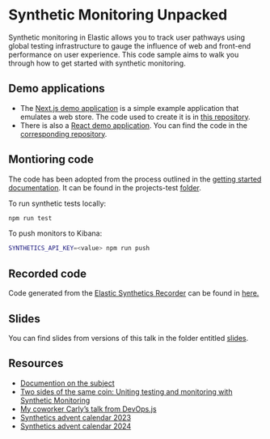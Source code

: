 # Synthetic Monitoring Unpacked
Synthetic monitoring in Elastic allows you to track user pathways using global testing infrastructure to gauge the influence of web and front-end performance on user experience. This code sample aims to walk you through how to get started with synthetic monitoring.

## Demo applications
- The [Next.js demo application](https://demo-store-ivory.vercel.app/products) is a simple example application that emulates a web store. The code used to create it is in [this repository](https://github.com/JessicaGarson/demo-store).
- There is also a [React demo application](https://react-elk-store.vercel.app/). You can find the code in the [corresponding repository](https://github.com/JessicaGarson/react-elk-store).

## Montioring code
The code has been adopted from the process outlined in the [getting started documentation](https://www.elastic.co/guide/en/observability/current/synthetics-get-started-project.html). It can be found in the projects-test [folder](/projects-test).

To run synthetic tests locally:

```bash
npm run test
```

To push monitors to Kibana: 

```bash
SYNTHETICS_API_KEY=<value> npm run push
```

## Recorded code
Code generated from the [Elastic Synthetics Recorder](https://www.elastic.co/guide/en/observability/current/synthetics-recorder.html) can be found in [here.](https://github.com/JessicaGarson/Synthetic-Monitoring-Unpacked/blob/main/projects-test/journeys/recorded.journey.js)

## Slides
You can find slides from versions of this talk in the folder entitled [slides](/slides).

## Resources
- [Documention on the subject](https://www.elastic.co/guide/en/observability/current/monitor-uptime-synthetics.html)
- [Two sides of the same coin: Uniting testing and monitoring with Synthetic Monitoring](https://www.elastic.co/observability-labs/blog/testing-monitoring-synthetic-monitoring) 
- [My coworker Carly’s talk from DevOps.js](https://portal.gitnation.org/contents/synthetic-monitoring-and-e2e-testing-2-sides-of-the-same-coin-1979)
- [Synthetics advent calendar 2023](https://discuss.elastic.co/t/dec-8th-2023-en-authentication-in-synthetic-monitoring-with-playwright-and-elastic-synthetics/347290)
- [Synthetics advent calendar 2024](https://discuss.elastic.co/t/dec-1st-2024-en-monitor-the-opening-of-santa-toys-order-service/368424)
